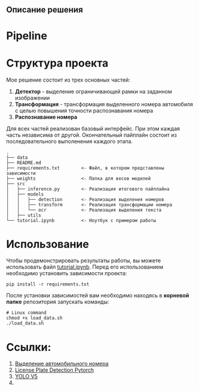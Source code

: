 ## Описание решения


# Pipeline

# Структура проекта

Мое решение состоит из трех основных частей:
1. **Детектор** - выделение ограничивающей рамки на заданном изображении
2. **Трансформация** - трансформация выделенного номера автомобиля с целью повышения точности распознавания номера
3. **Распознавание номера**

Для всех частей реализован базовый интерфейс. При этом каждая часть независима от другой. Окончательный пайплайн состоит из последовательного выполенения каждого этапа.

```
.
├── data
├── README.md
├── requirements.txt        <- Файл, в котором представлены зависимости
├── weights                 <- Папка для весов моделей
├── src
│   ├── inference.py        <- Реализация итогового пайплайна
│   ├── models
│   │   ├── detection       <- Реализация выделения номеров
│   │   ├── transform       <- Реализация трансформации номера
│   │   └── ocr             <- Реализация выделения текста
│   ├── utils
└── tutorial.ipynb          <- Ноутбук с примером работы
```

# Использование

Чтобы продемонстрировать результаты работы, вы можете использовать файл [tutorial.ipynb](./tutorial.ipynb). Перед его использованием необходимо установить зависимости проекта:
```
pip install -r requirements.txt 
```

После установки зависимостей вам необходимо находясь в **корневой папке** репозитория запускать команды:
```
# Linux command
chmod +x load_data.sh
./load_data.sh
```

# Ссылки: 
1. [Выделение автомобильного номера](https://github.com/In48semenov/Car-numbers)
1. [License Plate Detection Pytorch](https://github.com/xuexingyu24/License_Plate_Detection_Pytorch)
2. [YOLO V5](https://github.com/ultralytics/yolov5)
3. 